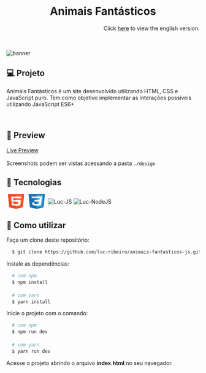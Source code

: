 <div align="center">
  <h1>
  Animais Fantásticos
  </h1>
</div> 

<div align="right">
  Click <a href="https://github.com/luc-ribeiro/animais-fantasticos-js/blob/master/README.md">here</a> to view the english version.
</div>

<br>
<br>

![banner](https://github.com/luc-ribeiro/animais-fantasticos/blob/master/design/mockup.gif?raw=true)

## 💻 Projeto

Animais Fantásticos é um site desenvolvido utilizando HTML, CSS e JavaScript puro.
Tem como objetivo implementar as interações possíveis utilizando JavaScript ES6+

<br>

## 🔖 Preview

<a href="https://luc-ribeiro.github.io/animais-fantasticos/">Live Preview</a>
<br>
<br>
Screenshots podem ser vistas acessando a pasta `./design`

## 🚀 Tecnologias

<div style="display: inline_block">
	<img align="center" alt="Luc-HTML" height="40" width="50" src="https://raw.githubusercontent.com/devicons/devicon/master/icons/html5/html5-original.svg">
	<img align="center" alt="Luc-CSS" height="40" width="50" src="https://raw.githubusercontent.com/devicons/devicon/master/icons/css3/css3-original.svg">
 <img align="center" alt="Luc-JS" height="40" width="50"  src="https://cdn.jsdelivr.net/gh/devicons/devicon/icons/javascript/javascript-original.svg" />
 <img align="center" alt="Luc-NodeJS" height="40" width="50" src="https://cdn.jsdelivr.net/gh/devicons/devicon/icons/nodejs/nodejs-original.svg" />
</div>

## :page_facing_up: Como utilizar

Faça um clone deste repositório:

```sh
  $ git clone https://github.com/luc-ribeiro/animais-fantasticos-js.git
```

Instale as dependências:

```sh
  # com npm
  $ npm install

  # com yarn
  $ yarn install
```

Inicie o projeto com o comando:

```sh
  # com npm
  $ npm run dev

  # com yarn
  $ yarn run dev
```

Acesse o projeto abrindo o arquivo **index.html** no seu navegador.
